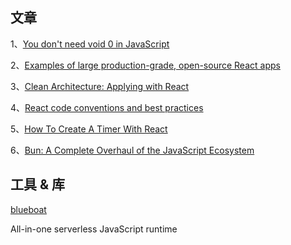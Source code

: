 ## 文章
1、[You don't need void 0 in JavaScript](https://p42.ai/blog/2022-05-10/you-dont-need-void-0)

2、[Examples of large production-grade, open-source React apps](https://maxrozen.com/examples-of-large-production-grade-open-source-react-apps)

3、[Clean Architecture: Applying with React](https://dev.to/rubemfsv/clean-architecture-applying-with-react-40h6)

4、[React code conventions and best practices](https://medium.com/@casperle13/react-code-conventions-and-best-practices-433e23ed69aa)

5、[How To Create A Timer With React](https://dev.to/yuridevat/how-to-create-a-timer-with-react-7b9)

6、[Bun: A Complete Overhaul of the JavaScript Ecosystem](https://www.lunasec.io/docs/blog/bun-first-look/)

## 工具 & 库

[blueboat](https://github.com/losfair/blueboat)

All-in-one serverless JavaScript runtime